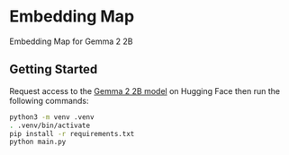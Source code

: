# Embedding Map
Embedding Map for Gemma 2 2B


## Getting Started

Request access to the [Gemma 2 2B model](https://huggingface.co/google/gemma-2-2b) on Hugging Face then run the following commands:

```bash
python3 -m venv .venv
. .venv/bin/activate
pip install -r requirements.txt
python main.py
```
